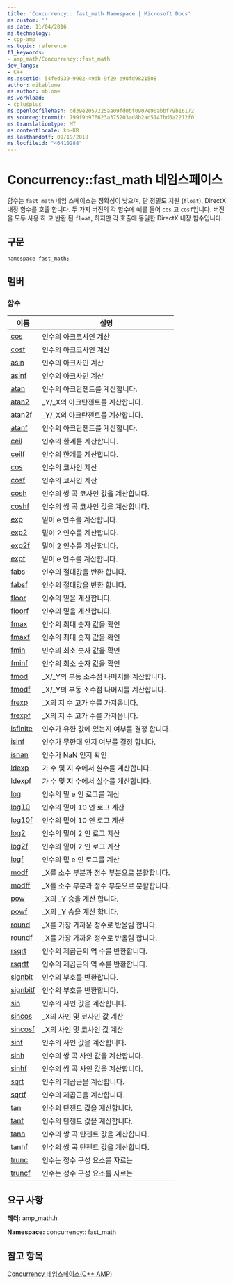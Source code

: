 ```yaml
---
title: 'Concurrency:: fast_math Namespace | Microsoft Docs'
ms.custom: ''
ms.date: 11/04/2016
ms.technology:
- cpp-amp
ms.topic: reference
f1_keywords:
- amp_math/Concurrency::fast_math
dev_langs:
- C++
ms.assetid: 54fed939-9902-49db-9f29-e98fd9821508
author: mikeblome
ms.author: mblome
ms.workload:
- cplusplus
ms.openlocfilehash: dd39e2057225aa09fd0bf0907e90abbf79b16172
ms.sourcegitcommit: 799f9b976623a375203ad8b2ad5147bd6a2212f0
ms.translationtype: MT
ms.contentlocale: ko-KR
ms.lasthandoff: 09/19/2018
ms.locfileid: "46410288"
---
```

# <a name="concurrencyfastmath-namespace"></a>Concurrency::fast_math 네임스페이스

함수는 `fast_math` 네임 스페이스는 정확성이 낮으며, 단 정밀도 지원 (`float`), DirectX 내장 함수를 호출 합니다. 두 가지 버전의 각 함수에 예를 들어 `cos` 고 `cosf`입니다. 버전을 모두 사용 하 고 반환 된 `float`, 하지만 각 호출에 동일한 DirectX 내장 함수입니다.

## <a name="syntax"></a>구문

```
namespace fast_math;
```

## <a name="members"></a>멤버

### <a name="functions"></a>함수

|이름|설명|
|----------|-----------------|
|[cos](concurrency-fast-math-namespace-functions.md#cos)|인수의 아크코사인 계산|
|[cosf](concurrency-fast-math-namespace-functions.md#cosf)|인수의 아크코사인 계산|
|[asin](concurrency-fast-math-namespace-functions.md#asin)|인수의 아크사인 계산|
|[asinf](concurrency-fast-math-namespace-functions.md#asinf)|인수의 아크사인 계산|
|[atan](concurrency-fast-math-namespace-functions.md#atan)|인수의 아크탄젠트를 계산합니다.|
|[atan2](concurrency-fast-math-namespace-functions.md#atan2)|_Y/_X의 아크탄젠트를 계산합니다.|
|[atan2f](concurrency-fast-math-namespace-functions.md#atan2f)|_Y/_X의 아크탄젠트를 계산합니다.|
|[atanf](concurrency-fast-math-namespace-functions.md#atanf)|인수의 아크탄젠트를 계산합니다.|
|[ceil](concurrency-fast-math-namespace-functions.md#ceil)|인수의 한계를 계산합니다.|
|[ceilf](concurrency-fast-math-namespace-functions.md#ceilf)|인수의 한계를 계산합니다.|
|[cos](concurrency-fast-math-namespace-functions.md#cos)|인수의 코사인 계산|
|[cosf](concurrency-fast-math-namespace-functions.md#cosf)|인수의 코사인 계산|
|[cosh](concurrency-fast-math-namespace-functions.md#cosh)|인수의 쌍 곡 코사인 값을 계산합니다.|
|[coshf](concurrency-fast-math-namespace-functions.md#coshf)|인수의 쌍 곡 코사인 값을 계산합니다.|
|[exp](concurrency-fast-math-namespace-functions.md#exp)|밑이 e 인수를 계산합니다.|
|[exp2](concurrency-fast-math-namespace-functions.md#exp2)|밑이 2 인수를 계산합니다.|
|[exp2f](concurrency-fast-math-namespace-functions.md#exp2f)|밑이 2 인수를 계산합니다.|
|[expf](concurrency-fast-math-namespace-functions.md#expf)|밑이 e 인수를 계산합니다.|
|[fabs](concurrency-fast-math-namespace-functions.md#fabs)|인수의 절대값을 반환 합니다.|
|[fabsf](concurrency-fast-math-namespace-functions.md#fabsf)|인수의 절대값을 반환 합니다.|
|[floor](concurrency-fast-math-namespace-functions.md#floor)|인수의 밑을 계산합니다.|
|[floorf](concurrency-fast-math-namespace-functions.md#floorf)|인수의 밑을 계산합니다.|
|[fmax](concurrency-fast-math-namespace-functions.md#fmax)|인수의 최대 숫자 값을 확인|
|[fmaxf](concurrency-fast-math-namespace-functions.md#fmaxf)|인수의 최대 숫자 값을 확인|
|[fmin](concurrency-fast-math-namespace-functions.md#fmin)|인수의 최소 숫자 값을 확인|
|[fminf](concurrency-fast-math-namespace-functions.md#fminf)|인수의 최소 숫자 값을 확인|
|[fmod](concurrency-fast-math-namespace-functions.md#fmod)|_X/_Y의 부동 소수점 나머지를 계산합니다.|
|[fmodf](concurrency-fast-math-namespace-functions.md#fmodf)|_X/_Y의 부동 소수점 나머지를 계산합니다.|
|[frexp](concurrency-fast-math-namespace-functions.md#frexp)|_X의 지 수 고가 수를 가져옵니다.|
|[frexpf](concurrency-fast-math-namespace-functions.md#frexpf)|_X의 지 수 고가 수를 가져옵니다.|
|[isfinite](concurrency-fast-math-namespace-functions.md#isfinite)|인수가 유한 값에 있는지 여부를 결정 합니다.|
|[isinf](concurrency-fast-math-namespace-functions.md#isinf)|인수가 무한대 인지 여부를 결정 합니다.|
|[isnan](concurrency-fast-math-namespace-functions.md#isnan)|인수가 NaN 인지 확인|
|[ldexp](concurrency-fast-math-namespace-functions.md#ldexp)|가 수 및 지 수에서 실수를 계산합니다.|
|[ldexpf](concurrency-fast-math-namespace-functions.md#ldexpf)|가 수 및 지 수에서 실수를 계산합니다.|
|[log](concurrency-fast-math-namespace-functions.md#log)|인수의 밑 e 인 로그를 계산|
|[log10](concurrency-fast-math-namespace-functions.md#log10)|인수의 밑이 10 인 로그 계산|
|[log10f](concurrency-fast-math-namespace-functions.md#log10f)|인수의 밑이 10 인 로그 계산|
|[log2](concurrency-fast-math-namespace-functions.md#log2)|인수의 밑이 2 인 로그 계산|
|[log2f](concurrency-fast-math-namespace-functions.md#log2f)|인수의 밑이 2 인 로그 계산|
|[logf](concurrency-fast-math-namespace-functions.md#logf)|인수의 밑 e 인 로그를 계산|
|[modf](concurrency-fast-math-namespace-functions.md#modf)|_X를 소수 부분과 정수 부분으로 분할합니다.|
|[modff](concurrency-fast-math-namespace-functions.md#modff)|_X를 소수 부분과 정수 부분으로 분할합니다.|
|[pow](concurrency-fast-math-namespace-functions.md#pow)|_X의 _Y 승을 계산 합니다.|
|[powf](concurrency-fast-math-namespace-functions.md#powf)|_X의 _Y 승을 계산 합니다.|
|[round](concurrency-fast-math-namespace-functions.md#round)|_X를 가장 가까운 정수로 반올림 합니다.|
|[roundf](concurrency-fast-math-namespace-functions.md#roundf)|_X를 가장 가까운 정수로 반올림 합니다.|
|[rsqrt](concurrency-fast-math-namespace-functions.md#rsqrt)|인수의 제곱근의 역 수를 반환합니다.|
|[rsqrtf](concurrency-fast-math-namespace-functions.md#rsqrtf)|인수의 제곱근의 역 수를 반환합니다.|
|[signbit](concurrency-fast-math-namespace-functions.md#signbit)|인수의 부호를 반환합니다.|
|[signbitf](concurrency-fast-math-namespace-functions.md#signbitf)|인수의 부호를 반환합니다.|
|[sin](concurrency-fast-math-namespace-functions.md#sin)|인수의 사인 값을 계산합니다.|
|[sincos](concurrency-fast-math-namespace-functions.md#sincos)|_X의 사인 및 코사인 값 계산|
|[sincosf](concurrency-fast-math-namespace-functions.md#sincosf)|_X의 사인 및 코사인 값 계산|
|[sinf](concurrency-fast-math-namespace-functions.md#sinf)|인수의 사인 값을 계산합니다.|
|[sinh](concurrency-fast-math-namespace-functions.md#sinh)|인수의 쌍 곡 사인 값을 계산합니다.|
|[sinhf](concurrency-fast-math-namespace-functions.md#sinhf)|인수의 쌍 곡 사인 값을 계산합니다.|
|[sqrt](concurrency-fast-math-namespace-functions.md#sqrt)|인수의 제곱근을 계산합니다.|
|[sqrtf](concurrency-fast-math-namespace-functions.md#sqrtf)|인수의 제곱근을 계산합니다.|
|[tan](concurrency-fast-math-namespace-functions.md#tan)|인수의 탄젠트 값을 계산합니다.|
|[tanf](concurrency-fast-math-namespace-functions.md#tanf)|인수의 탄젠트 값을 계산합니다.|
|[tanh](concurrency-fast-math-namespace-functions.md#tanh)|인수의 쌍 곡 탄젠트 값을 계산합니다.|
|[tanhf](concurrency-fast-math-namespace-functions.md#tanhf)|인수의 쌍 곡 탄젠트 값을 계산합니다.|
|[trunc](concurrency-fast-math-namespace-functions.md#trunc)|인수는 정수 구성 요소를 자르는|
|[truncf](concurrency-fast-math-namespace-functions.md#truncf)|인수는 정수 구성 요소를 자르는|

## <a name="requirements"></a>요구 사항

**헤더:** amp_math.h

**Namespace:** concurrency:: fast_math

## <a name="see-also"></a>참고 항목

[Concurrency 네임스페이스(C++ AMP)](concurrency-namespace-cpp-amp.md)
